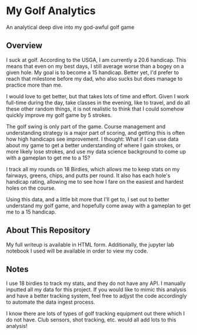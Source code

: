 # My Golf Analytics
An analytical deep dive into my god-awful golf game

## Overview
I suck at golf. According to the USGA, I am currently a 20.6 handicap. This means that even on my best days, I still average worse than a bogey on a given hole. My goal is to become a 15 handicap. Better yet, I'd prefer to reach that milestone before my dad, who also sucks but does manage to practice more than me.

I would love to get better, but that takes lots of time and effort. Given I work full-time during the day, take classes in the evening, like to travel, and do all these other random things, it is not realistic to think that I could somehow quickly improve my golf game by 5 strokes.

The golf swing is only part of the game. Course management and understanding strategy is a major part of scoring, and getting this is often how high handicaps see improvement. I thought: What if I can use data about my game to get a better understanding of where I gain strokes, or more likely lose strokes, and use my data science background to come up with a gameplan to get me to a 15?

I track all my rounds on 18 Birdies, which allows me to keep stats on my fairways, greens, chips, and putts per round. It also has each hole's handicap rating, allowing me to see how I fare on the easiest and hardest holes on the course.

Using this data, and a little bit more that I'll get to, I set out to better understand my golf game, and hopefully come away with a gameplan to get me to a 15 handicap.

## About This Repository

My full writeup is available in HTML form. Additionally, the jupyter lab notebook I used will be available in order to view my code. 

## Notes

I use 18 birdies to track my stats, and they do not have any API. I manually inputted all my data for this project. If you would like to mimic this analysis and have a better tracking system, feel free to adjyst the code accordingly to automate the data ingest process.

I know there are lots of types of golf tracking equipment out there which I do not have. Club sensors, shot tracking, etc. would all add lots to this analysis!
